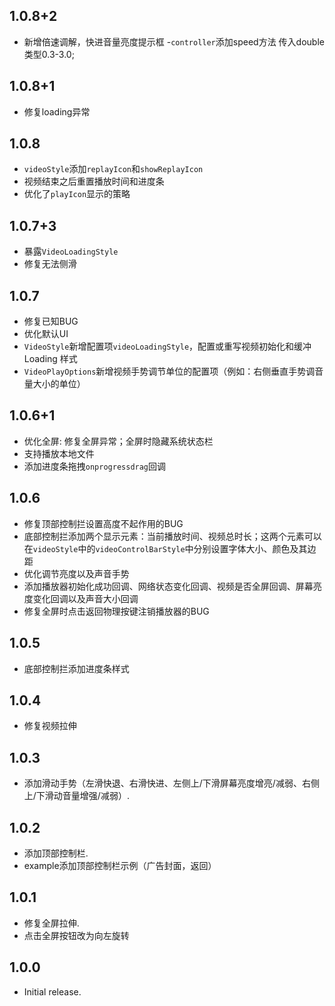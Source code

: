## 1.0.8+2

- 新增倍速调解，快进音量亮度提示框
-`controller`添加speed方法  传入double类型0.3-3.0;


## 1.0.8+1

- 修复loading异常

## 1.0.8

- `videoStyle`添加`replayIcon`和`showReplayIcon`
- 视频结束之后重置播放时间和进度条
- 优化了`playIcon`显示的策略

## 1.0.7+3

- 暴露`VideoLoadingStyle`
- 修复无法侧滑

## 1.0.7

- 修复已知BUG
- 优化默认UI
- `VideoStyle`新增配置项`videoLoadingStyle`，配置或重写视频初始化和缓冲 Loading 样式
- `VideoPlayOptions`新增视频手势调节单位的配置项（例如：右侧垂直手势调音量大小的单位）

## 1.0.6+1

- 优化全屏: 修复全屏异常；全屏时隐藏系统状态栏
- 支持播放本地文件
- 添加进度条拖拽`onprogressdrag`回调

## 1.0.6

* 修复顶部控制拦设置高度不起作用的BUG
* 底部控制拦添加两个显示元素：当前播放时间、视频总时长；这两个元素可以在`videoStyle`中的`videoControlBarStyle`中分别设置字体大小、颜色及其边距
* 优化调节亮度以及声音手势
* 添加播放器初始化成功回调、网络状态变化回调、视频是否全屏回调、屏幕亮度变化回调以及声音大小回调
* 修复全屏时点击返回物理按键注销播放器的BUG

## 1.0.5

* 底部控制拦添加进度条样式

## 1.0.4

* 修复视频拉伸

## 1.0.3

* 添加滑动手势（左滑快退、右滑快进、左侧上/下滑屏幕亮度增亮/减弱、右侧上/下滑动音量增强/减弱）.

## 1.0.2

* 添加顶部控制栏.
* example添加顶部控制栏示例（广告封面，返回）

## 1.0.1

* 修复全屏拉伸.
* 点击全屏按钮改为向左旋转

## 1.0.0

* Initial release.